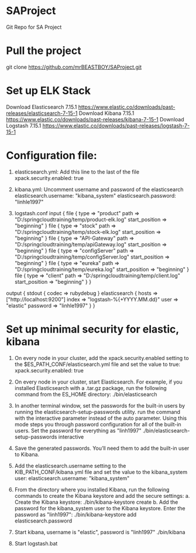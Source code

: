 # SAProject
Git Repo for SA Project

# Pull the project 
git clone https://github.com/mrBEASTBOY/SAProject.git

# Set up ELK Stack
Download Elasticsearch 7.15.1 
https://www.elastic.co/downloads/past-releases/elasticsearch-7-15-1
Download Kibana 7.15.1
https://www.elastic.co/downloads/past-releases/kibana-7-15-1
Download Logstash 7.15.1
https://www.elastic.co/downloads/past-releases/logstash-7-15-1

# Configuration file:
1. elasticsearch.yml:
Add this line to the last of the file
xpack.security.enabled: true

2. kibana.yml:
Uncomment username and password of the elasticsearch
elasticsearch.username: "kibana_system"
elasticsearch.password: "linhle1997"

3. logstash.conf
input {
	file {
		type => "product"
		path => "D:/springcloudtraining/temp/product-elk.log"
		start_position => "beginning"
	}
	file {
		type => "stock"
		path => "D:/springcloudtraining/temp/stock-elk.log"
		start_position => "beginning"
	}
	file {
		type => "API-Gateway"
		path => "D:/springcloudtraining/temp/apiGateway.log"
		start_position => "beginning"
	}
	file {
		type => "configServer"
		path => "D:/springcloudtraining/temp/configServer.log"
		start_position => "beginning"
	}
	file {
		type => "eureka"
		path => "D:/springcloudtraining/temp/eureka.log"
		start_position => "beginning"
	}
	file {
		type => "client"
		path => "D:/springcloudtraining/temp/client.log"
		start_position => "beginning"
	}
}

output {
    stdout {
        codec => rubydebug
    }
    elasticsearch {
        hosts => ["http://localhost:9200"]
	index => "logstash-%{+YYYY.MM.dd}"
        user => "elastic"
        password => "linhle1997"
    }
}

# Set up minimal security for elastic, kibana
1. On every node in your cluster, add the xpack.security.enabled setting to the $ES_PATH_CONF/elasticsearch.yml file and set the value to true:
xpack.security.enabled: true

2. On every node in your cluster, start Elasticsearch. For example, if you installed Elasticsearch with a .tar.gz package, run the following command from the ES_HOME directory:
./bin/elasticsearch

3. In another terminal window, set the passwords for the built-in users by running the elasticsearch-setup-passwords utility.
run the command with the interactive parameter instead of the auto parameter. Using this mode steps you through password configuration for all of the built-in users. Set the password for everything as "linh1997"
./bin/elasticsearch-setup-passwords interactive

4. Save the generated passwords. You’ll need them to add the built-in user to Kibana.

5. Add the elasticsearch.username setting to the KIB_PATH_CONF/kibana.yml file and set the value to the kibana_system user:
elasticsearch.username: "kibana_system"

6. From the directory where you installed Kibana, run the following commands to create the Kibana keystore and add the secure settings:
a. Create the Kibana keystore:
./bin/kibana-keystore create
b. Add the password for the kibana_system user to the Kibana keystore. Enter the password as "linh1997":
./bin/kibana-keystore add elasticsearch.password

7. Start kibana, username is "elastic", password is "linh1997"
./bin/kibana

8. Start logstash.bat
 
